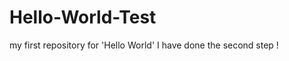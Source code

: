 Hello-World-Test
================

my first repository for 'Hello World'
I have done the second step !

